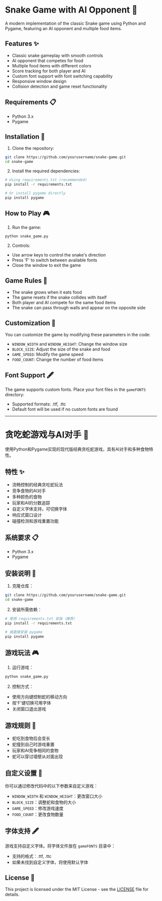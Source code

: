 # Snake Game with AI Opponent 🐍

A modern implementation of the classic Snake game using Python and Pygame, featuring an AI opponent and multiple food items.

## Features ✨

- Classic snake gameplay with smooth controls
- AI opponent that competes for food
- Multiple food items with different colors
- Score tracking for both player and AI
- Custom font support with font switching capability
- Responsive window design
- Collision detection and game reset functionality

## Requirements 📋

- Python 3.x
- Pygame

## Installation 🚀

1. Clone the repository:
```bash
git clone https://github.com/yourusername/snake-game.git
cd snake-game
```

2. Install the required dependencies:
```bash
# Using requirements.txt (recommended)
pip install -r requirements.txt

# Or install pygame directly
pip install pygame
```

## How to Play 🎮

1. Run the game:
```bash
python snake_game.py
```

2. Controls:
- Use arrow keys to control the snake's direction
- Press 'F' to switch between available fonts
- Close the window to exit the game

## Game Rules 📜

- The snake grows when it eats food
- The game resets if the snake collides with itself
- Both player and AI compete for the same food items
- The snake can pass through walls and appear on the opposite side

## Customization 🎨

You can customize the game by modifying these parameters in the code:
- `WINDOW_WIDTH` and `WINDOW_HEIGHT`: Change the window size
- `BLOCK_SIZE`: Adjust the size of the snake and food
- `GAME_SPEED`: Modify the game speed
- `FOOD_COUNT`: Change the number of food items

## Font Support 🖋️

The game supports custom fonts. Place your font files in the `gameFONTS` directory:
- Supported formats: .ttf, .ttc
- Default font will be used if no custom fonts are found

---

# 贪吃蛇游戏与AI对手 🐍

使用Python和Pygame实现的现代版经典贪吃蛇游戏，具有AI对手和多种食物特性。

## 特性 ✨

- 流畅控制的经典贪吃蛇玩法
- 竞争食物的AI对手
- 多种颜色的食物
- 玩家和AI的分数追踪
- 自定义字体支持，可切换字体
- 响应式窗口设计
- 碰撞检测和游戏重置功能

## 系统要求 📋

- Python 3.x
- Pygame

## 安装说明 🚀

1. 克隆仓库：
```bash
git clone https://github.com/yourusername/snake-game.git
cd snake-game
```

2. 安装所需依赖：
```bash
# 使用 requirements.txt 安装（推荐）
pip install -r requirements.txt

# 或直接安装 pygame
pip install pygame
```

## 游戏玩法 🎮

1. 运行游戏：
```bash
python snake_game.py
```

2. 控制方式：
- 使用方向键控制蛇的移动方向
- 按'F'键切换可用字体
- 关闭窗口退出游戏

## 游戏规则 📜

- 蛇吃到食物后会变长
- 蛇撞到自己时游戏重置
- 玩家和AI竞争相同的食物
- 蛇可以穿过墙壁从对面出现

## 自定义设置 🎨

你可以通过修改代码中的以下参数来自定义游戏：
- `WINDOW_WIDTH` 和 `WINDOW_HEIGHT`：更改窗口大小
- `BLOCK_SIZE`：调整蛇和食物的大小
- `GAME_SPEED`：修改游戏速度
- `FOOD_COUNT`：更改食物数量

## 字体支持 🖋️

游戏支持自定义字体。将字体文件放在 `gameFONTS` 目录中：
- 支持的格式：.ttf, .ttc
- 如果未找到自定义字体，将使用默认字体

## License 📄

This project is licensed under the MIT License - see the [LICENSE](LICENSE) file for details. 
